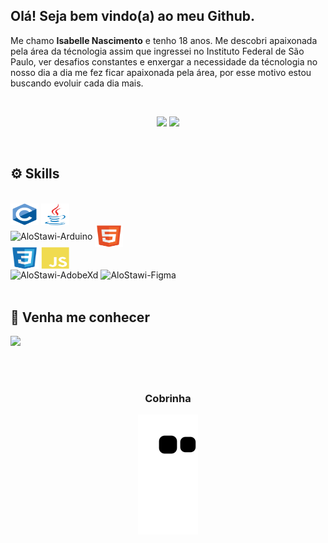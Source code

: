 ## Olá! Seja bem vindo(a) ao meu Github.
<p align = "left">Me chamo <strong>Isabelle Nascimento</strong> e tenho 18 anos. Me descobri apaixonada pela área da técnologia assim que ingressei no Instituto Federal de São Paulo, ver desafios constantes e enxergar a necessidade da técnologia no nosso dia a dia me fez ficar apaixonada pela área, por esse motivo estou buscando evoluir cada dia mais.</p>
<br>


<p align = "center">
  <img height="165em" src="https://github-readme-stats.vercel.app/api?username=AloStawi&show_icons=true&theme=dracula&include_all_commits=true&count_private=true"/>
  <img height="165em" src="https://github-readme-stats.vercel.app/api/top-langs/?username=AloStawi&layout=compact&langs_count=16&theme=dracula"/>
</p>
<br>

## ⚙️ Skills
<div style="display: inline_block"><br>
  <img align="center" alt="AloStawi-C" height="35" width="45" src="https://raw.githubusercontent.com/devicons/devicon/master/icons/c/c-original.svg">
  <img align="center" alt="AloStawi-Java" height="35" width="45" src="https://raw.githubusercontent.com/devicons/devicon/master/icons/java/java-original.svg"><br>
  <img align="center" alt="AloStawi-Arduino" height="35" width="45" src="https://cdn.worldvectorlogo.com/logos/arduino-1.svg">
  <img align="center" alt="AloStawi-HTML" height="35" width="45" src="https://raw.githubusercontent.com/devicons/devicon/master/icons/html5/html5-original.svg"><br>
  <img align="center" alt="AloStawi-CSS" height="35" width="45" src="https://raw.githubusercontent.com/devicons/devicon/master/icons/css3/css3-original.svg">
  <img align="center" alt="AloStawi-Js" height="35" width="45" src="https://raw.githubusercontent.com/devicons/devicon/master/icons/javascript/javascript-plain.svg"><br>
  <img align="center" alt="AloStawi-AdobeXd" height="35" width="45" src="https://cdn.worldvectorlogo.com/logos/adobe-xd.svg" alt="xd" width="40" height="40"/>
  <img align="center" alt="AloStawi-Figma" height="35" width="45" src="https://www.vectorlogo.zone/logos/figma/figma-icon.svg">
</div>
  
  <br>
  
 ## 📱 Venha me conhecer
<div> 
  <a href="https://www.linkedin.com/in/isabelle-nascimento-508b901b3/" target="_blank"><img src="https://img.shields.io/badge/-LinkedIn-%230077B5?style=for-the-badge&logo=linkedin&logoColor=white" target="_blank"></a>
</div>
 
 
<br><br>
<div align = "center">
<h3>Cobrinha</h3>
 
![Snake animation](https://github.com/AloStawi/AloStawi/blob/output/github-contribution-grid-snake.svg)
  
</div>

<!--
**AloStawi/AloStawi** is a ✨ _special_ ✨ repository because its `README.md` (this file) appears on your GitHub profile.

Here are some ideas to get you started:

- 🔭 I’m currently working on ...
- 🌱 I’m currently learning ...
- 👯 I’m looking to collaborate on ...
- 🤔 I’m looking for help with ...
- 💬 Ask me about ...
- 📫 How to reach me: ...
- 😄 Pronouns: ...
- ⚡ Fun fact: ...
-->
